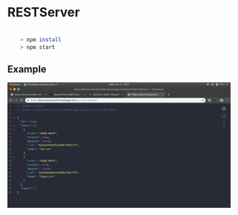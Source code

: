 # **RESTServer**

````sh

    > npm install
    > npm start

````

## **Example**

![GET](img/1.png)
